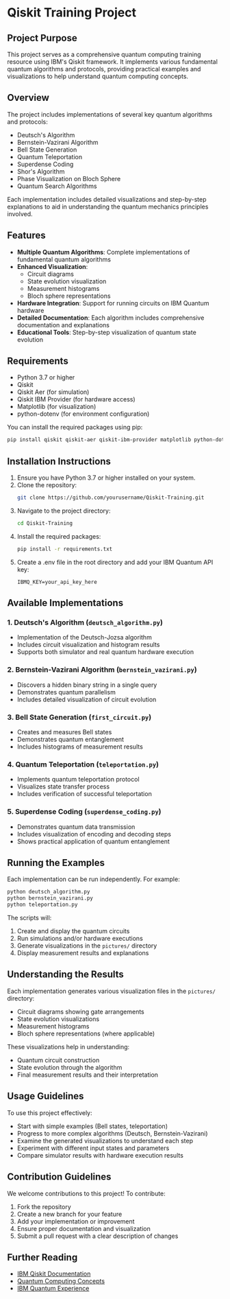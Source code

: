 # Qiskit Training Project

## Project Purpose
This project serves as a comprehensive quantum computing training resource using IBM's Qiskit framework. It implements various fundamental quantum algorithms and protocols, providing practical examples and visualizations to help understand quantum computing concepts.

## Overview
The project includes implementations of several key quantum algorithms and protocols:
- Deutsch's Algorithm
- Bernstein-Vazirani Algorithm
- Bell State Generation
- Quantum Teleportation
- Superdense Coding
- Shor's Algorithm
- Phase Visualization on Bloch Sphere
- Quantum Search Algorithms

Each implementation includes detailed visualizations and step-by-step explanations to aid in understanding the quantum mechanics principles involved.

## Features
- **Multiple Quantum Algorithms**: Complete implementations of fundamental quantum algorithms
- **Enhanced Visualization**: 
  - Circuit diagrams
  - State evolution visualization
  - Measurement histograms
  - Bloch sphere representations
- **Hardware Integration**: Support for running circuits on IBM Quantum hardware
- **Detailed Documentation**: Each algorithm includes comprehensive documentation and explanations
- **Educational Tools**: Step-by-step visualization of quantum state evolution

## Requirements
- Python 3.7 or higher
- Qiskit
- Qiskit Aer (for simulation)
- Qiskit IBM Provider (for hardware access)
- Matplotlib (for visualization)
- python-dotenv (for environment configuration)

You can install the required packages using pip:

```bash
pip install qiskit qiskit-aer qiskit-ibm-provider matplotlib python-dotenv
```

## Installation Instructions
1. Ensure you have Python 3.7 or higher installed on your system.
2. Clone the repository:
   ```bash
   git clone https://github.com/yourusername/Qiskit-Training.git
   ```
3. Navigate to the project directory:
   ```bash
   cd Qiskit-Training
   ```
4. Install the required packages:
   ```bash
   pip install -r requirements.txt
   ```
5. Create a .env file in the root directory and add your IBM Quantum API key:
   ```
   IBMQ_KEY=your_api_key_here
   ```

## Available Implementations

### 1. Deutsch's Algorithm (`deutsch_algorithm.py`)
- Implementation of the Deutsch-Jozsa algorithm
- Includes circuit visualization and histogram results
- Supports both simulator and real quantum hardware execution

### 2. Bernstein-Vazirani Algorithm (`bernstein_vazirani.py`)
- Discovers a hidden binary string in a single query
- Demonstrates quantum parallelism
- Includes detailed visualization of circuit evolution

### 3. Bell State Generation (`first_circuit.py`)
- Creates and measures Bell states
- Demonstrates quantum entanglement
- Includes histograms of measurement results

### 4. Quantum Teleportation (`teleportation.py`)
- Implements quantum teleportation protocol
- Visualizes state transfer process
- Includes verification of successful teleportation

### 5. Superdense Coding (`superdense_coding.py`)
- Demonstrates quantum data transmission
- Includes visualization of encoding and decoding steps
- Shows practical application of quantum entanglement

## Running the Examples
Each implementation can be run independently. For example:

```bash
python deutsch_algorithm.py
python bernstein_vazirani.py
python teleportation.py
```

The scripts will:
1. Create and display the quantum circuits
2. Run simulations and/or hardware executions
3. Generate visualizations in the `pictures/` directory
4. Display measurement results and explanations

## Understanding the Results
Each implementation generates various visualization files in the `pictures/` directory:
- Circuit diagrams showing gate arrangements
- State evolution visualizations
- Measurement histograms
- Bloch sphere representations (where applicable)

These visualizations help in understanding:
- Quantum circuit construction
- State evolution through the algorithm
- Final measurement results and their interpretation

## Usage Guidelines
To use this project effectively:
- Start with simple examples (Bell states, teleportation)
- Progress to more complex algorithms (Deutsch, Bernstein-Vazirani)
- Examine the generated visualizations to understand each step
- Experiment with different input states and parameters
- Compare simulator results with hardware execution results

## Contribution Guidelines
We welcome contributions to this project! To contribute:
1. Fork the repository
2. Create a new branch for your feature
3. Add your implementation or improvement
4. Ensure proper documentation and visualization
5. Submit a pull request with a clear description of changes

## Further Reading
- [IBM Qiskit Documentation](https://qiskit.org/documentation/)
- [Quantum Computing Concepts](https://qiskit.org/textbook/what-is-quantum.html)
- [IBM Quantum Experience](https://quantum-computing.ibm.com/)